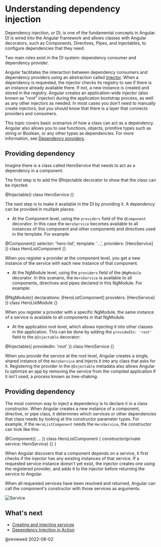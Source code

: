 # Understanding dependency injection

Dependency injection, or DI, is one of the fundamental concepts in Angular. DI is wired into the Angular framework and allows classes with Angular decorators, such as Components, Directives, Pipes, and Injectables, to configure dependencies that they need. 

Two main roles exist in the DI system: dependency consumer and dependency provider. 

Angular facilitates the interaction between dependency consumers and dependency providers using an abstraction called [Injector](guide/glossary#injector). When a dependency is requested, the injector checks its registry to see if there is an instance already available there. If not, a new instance is created and stored in the registry. Angular creates an application-wide injector (also known as "root" injector) during the application bootstrap process, as well as any other injectors as needed. In most cases you don't need to manually create injectors, but you should know that there is a layer that connects providers and consumers.

This topic covers basic scenarios of how a class can act as a dependency. Angular also allows you to use functions, objects, primitive types such as string or Boolean, or any other types as dependencies. For more information, see [Dependency providers](guide/dependency-injection-providers).

## Providing dependency

Imagine there is a class called HeroService that needs to act as a dependency in a component.

The first step is to add the @Injectable decorator to show that the class can be injected.

<code-example language="typescript">
@Injectable()
class HeroService {}
</code-example>

The next step is to make it available in the DI by providing it.  A dependency can be provided in multiple places:

* At the Component level, using the `providers` field of the `@Component` decorator. In this case the `HeroService` becomes available to all instances of this component and other components and directives used in the template. For example:

<code-example language="typescript">
@Component({
  selector: 'hero-list',
  template: '...',
  providers: [HeroService]
})
class HeroListComponent {}
</code-example>

When you register a provider at the component level, you get a new instance of the service with each new instance of that component.

* At the NgModule level, using the `providers` field of the `@NgModule` decorator. In this scenario, the `HeroService` is available to all components, directives and pipes declared in this NgModule. For example:

<code-example language="typescript">
@NgModule({
  declarations: [HeroListComponent]
  providers: [HeroService]
})
class HeroListModule {}
</code-example>

When you register a provider with a specific NgModule, the same instance of a service is available to all components in that NgModule.

* At the application root level, which allows injecting it into other classes in the application. This can be done by adding the `providedIn: 'root'` field to the `@Injectable` decorator:

<code-example language="typescript">
@Injectable({
  providedIn: 'root'
})
class HeroService {}
</code-example>

When you provide the service at the root level, Angular creates a single, shared instance of the `HeroService` and injects it into any class that asks for it. Registering the provider in the `@Injectable` metadata also allows Angular to optimize an app by removing the service from the compiled application if it isn't used, a process known as tree-shaking.

## Providing dependency

The most common way to inject a dependency is to declare it in a class constructor. When Angular creates a new instance of a component, directive, or pipe class, it determines which services or other dependencies that class needs by looking at the constructor parameter types. For example, if the `HeroListComponent` needs the `HeroService`, the constructor can look like this:

<code-example language="typescript">
@Component({ … })
class HeroListComponent {
  constructor(private service: HeroService) {}
}
</code-example>

When Angular discovers that a component depends on a service, it first checks if the injector has any existing instances of that service. If a requested service instance doesn't yet exist, the injector creates one using the registered provider, and adds it to the injector before returning the service to Angular.

When all requested services have been resolved and returned, Angular can call the component's constructor with those services as arguments.

<div class="lightbox">
  <img src="generated/images/guide/architecture/injector-injects.png" alt="Service" class="left">
</div>

## What's next

* [Creating and injecting services](guide/creating-injectable-service)
* [Dependency Injection in Action](guide/dependency-injection-in-action)

@reviewed 2022-08-02
